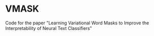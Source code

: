 # VMASK
Code for the paper "Learning Variational Word Masks to Improve the Interpretability of Neural Text Classifiers"
